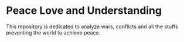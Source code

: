 # Peace Love and Understanding
This repository is dedicated to analyze wars, conflicts and all the stuffs preventing the world to achieve peace.  